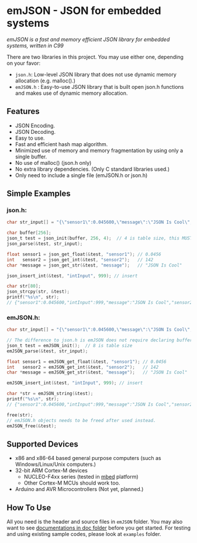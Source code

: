 emJSON - JSON for embedded systems
==================================

_emJSON is a fast and memory efficient JSON library for embedded systems, written in C99_

There are two libraries in this project. You may use either one, depending on your favor:
* `json.h`: Low-level JSON library that does not use dynamic memory allocation (e.g. malloc().)
* `emJSON.h` : Easy-to-use JSON library that is built open json.h functions and makes use of dynamic memory allocation.

Features
--------

* JSON Encoding.
* JSON Decoding.
* Easy to use.
* Fast and efficient hash map algorithm.
* Minimized use of memory and memory fragmentation by using only a single buffer.
* No use of malloc() (json.h only)
* No extra library dependencies. (Only C standard libraries used.)
* Only need to include a single file (emJSON.h or json.h)

Simple Examples
---------------

### json.h:
``` C
char str_input[] = "{\"sensor1\":0.045600,\"message\":\"JSON Is Cool\",\"sensor2\":142}";

char buffer[256];
json_t test = json_init(buffer, 256, 4);  // 4 is table size, this MUST be power of 2.
json_parse(&test, str_input);

float sensor1 = json_get_float(&test, "sensor1"); // 0.0456
int   sensor2 = json_get_int(&test, "sensor2");   // 142
char *message = json_get_str(&test, "message");   // "JSON Is Cool"

json_insert_int(&test, "intInput", 999); // insert

char str[80];
json_strcpy(str, &test);
printf("%s\n", str);
// {"sensor1":0.045600,"intInput":999,"message":"JSON Is Cool","sensor2":142}
```

### emJSON.h:
``` C
char str_input[] = "{\"sensor1\":0.045600,\"message\":\"JSON Is Cool\",\"sensor2\":142}";

// The difference to json.h is emJSON does not require declaring buffer. 
json_t test = emJSON_init();  // 8 is table size
emJSON_parse(&test, str_input);

float sensor1 = emJSON_get_float(&test, "sensor1"); // 0.0456
int   sensor2 = emJSON_get_int(&test, "sensor2");   // 142
char *message = emJSON_get_str(&test, "message");   // "JSON Is Cool"

emJSON_insert_int(&test, "intInput", 999); // insert

char *str = emJSON_string(&test);
printf("%s\n", str);
// {"sensor1":0.045600,"intInput":999,"message":"JSON Is Cool","sensor2":142}

free(str);
// emJSON.h objects needs to be freed after used instead.
emJSON_free(&test);
```

Supported Devices
-----------------

* x86 and x86-64 based general purpose computers (such as Windows/Linux/Unix computers.)
* 32-bit ARM Cortex-M devices
  * NUCLEO-F4xx series (tested in [mbed](https://developer.mbed.org/compiler/) platform)
  * Other Cortex-M MCUs should work too.
* Arduino and AVR Microcontrollers (Not yet, planned.)

How To Use
----------

All you need is the header and source files in `emJSON` folder.
You may also want to see 
[documentations in doc folder](docs)
before you get started.
For testing and using existing sample codes, please look at 
`examples` folder. 
